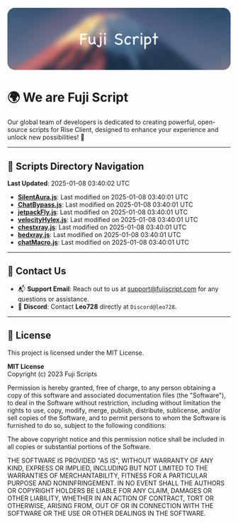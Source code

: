 ![Banner](.github/b.webp)

# 🌍 **We are Fuji Script**

Our global team of developers is dedicated to creating powerful, open-source scripts for Rise Client, designed to enhance your experience and unlock new possibilities! 🌟

---
<!-- SCRIPTS_NAVIGATION_START -->
## 📂 **Scripts Directory Navigation**

**Last Updated**: 2025-01-08 03:40:02 UTC

- **[SilentAura.js](scripts/SilentAura.js)**: Last modified on 2025-01-08 03:40:01 UTC
- **[ChatBypass.js](scripts/ChatBypass.js)**: Last modified on 2025-01-08 03:40:01 UTC
- **[jetpackFly.js](scripts/jetpackFly.js)**: Last modified on 2025-01-08 03:40:01 UTC
- **[velocityHylex.js](scripts/velocityHylex.js)**: Last modified on 2025-01-08 03:40:01 UTC
- **[chestxray.js](scripts/chestxray.js)**: Last modified on 2025-01-08 03:40:01 UTC
- **[bedxray.js](scripts/bedxray.js)**: Last modified on 2025-01-08 03:40:01 UTC
- **[chatMacro.js](scripts/chatMacro.js)**: Last modified on 2025-01-08 03:40:01 UTC

<!-- SCRIPTS_NAVIGATION_END -->

---

## 💬 **Contact Us**  
- 📬 **Support Email**: Reach out to us at [support@fujiscript.com](mailto:support@fujiscript.com) for any questions or assistance.  
- 💬 **Discord**: Contact **Leo728** directly at `Discord@leo728`.

---

## 📜 **License**

This project is licensed under the MIT License.  

**MIT License**  
Copyright (c) 2023 Fuji Scripts  

Permission is hereby granted, free of charge, to any person obtaining a copy of this software and associated documentation files (the "Software"), to deal in the Software without restriction, including without limitation the rights to use, copy, modify, merge, publish, distribute, sublicense, and/or sell copies of the Software, and to permit persons to whom the Software is furnished to do so, subject to the following conditions:  

The above copyright notice and this permission notice shall be included in all copies or substantial portions of the Software.  

THE SOFTWARE IS PROVIDED "AS IS", WITHOUT WARRANTY OF ANY KIND, EXPRESS OR IMPLIED, INCLUDING BUT NOT LIMITED TO THE WARRANTIES OF MERCHANTABILITY, FITNESS FOR A PARTICULAR PURPOSE AND NONINFRINGEMENT. IN NO EVENT SHALL THE AUTHORS OR COPYRIGHT HOLDERS BE LIABLE FOR ANY CLAIM, DAMAGES OR OTHER LIABILITY, WHETHER IN AN ACTION OF CONTRACT, TORT OR OTHERWISE, ARISING FROM, OUT OF OR IN CONNECTION WITH THE SOFTWARE OR THE USE OR OTHER DEALINGS IN THE SOFTWARE.  
